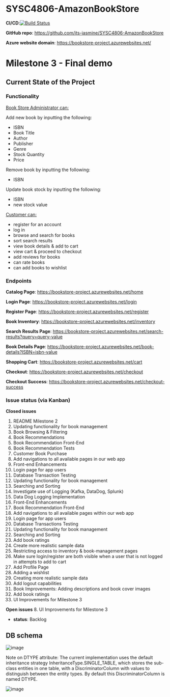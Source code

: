 # SYSC4806-AmazonBookStore

**CI/CD**:[![Build Status](https://github.com/its-jasmine/SYSC4806-AmazonBookStore/actions/workflows/maven.yml/badge.svg)](https://github.com/its-jasmine/SYSC4806-AmazonBookStore/actions)

**GitHub repo**: https://github.com/its-jasmine/SYSC4806-AmazonBookStore

**Azure website domain**: https://bookstore-project.azurewebsites.net/

# Milestone 3 - Final demo

## Current State of the Project

### Functionality

<ins>Book Store Administrator can:</ins>

Add new book by inputting the following:
- ISBN
- Book Title
- Author
- Publisher
- Genre
- Stock Quantity
- Price

Remove book by inputting the following:
- ISBN

Update book stock by inputting the following:
- ISBN
- new stock value

<ins>Customer can:</ins>
- register for an account
- log in
- browse and search for books
- sort search results
- view book details & add to cart 
- view cart & proceed to checkout
- add reviews for books
- can rate books
- can add books to wishlist



### Endpoints 
**Catalog Page**: https://bookstore-project.azurewebsites.net/home

**Login Page**: https://bookstore-project.azurewebsites.net/login

**Register Page**: https://bookstore-project.azurewebsites.net/register

**Book Inventory**: https://bookstore-project.azurewebsites.net/inventory

**Search Results Page**: https://bookstore-project.azurewebsites.net/search-results?query=query-value

**Book Details Page**: https://bookstore-project.azurewebsites.net/book-details?ISBN=isbn-value

**Shopping Cart**: https://bookstore-project.azurewebsites.net/cart

**Checkout**: https://bookstore-project.azurewebsites.net/checkout

**Checkout Success**: https://bookstore-project.azurewebsites.net/checkout-success



### Issue status (via Kanban) 
**Closed issues**
1. README Milestone 2
2. Updating functionality for book management
3. Book Browsing & Filtering
4. Book Recommendations
5. Book Recommendation Front-End
6. Book Recommendation Tests
7. Customer Book Purchase
8. Add navigations to all available pages in our web app
9. Front-end Enhancements
10. Login page for app users 
11. Database Transaction Testing 
12. Updating functionality for book management 
13. Searching and Sorting 
14. Investigate use of Logging (Kafka, DataDog, Splunk)
15. Data Dog Logging Implementation
16. Front-End Enhancements
17. Book Recommendation Front-End
18. Add navigations to all available pages within our web app
19. Login page for app users
20. Database Transactions Testing
21. Updating functionality for book management
22. Searching and Sorting
23. Add book ratings
24. Create more realistic sample data
25. Restricting access to inventory & book-management pages
26. Make sure login/register are both visible when a user that is not logged in attempts to add to cart
27. Add Profile Page
28. Adding a wishlist
29. Creating more realistic sample data
30. Add logout capabilities
31. Book Improvements: Adding descriptions and book cover images
32. Add book ratings
33. UI Improvements for Milestone 3


**Open issues** 
8. UI Improvements for Milestone 3

   - **status**: Backlog

## DB schema
![image](https://github.com/user-attachments/assets/e539619c-cb4b-42ac-8977-af4b9b3489f3)

Note on DTYPE attribute: The current implementation uses the default inheritance strategy InheritanceType.SINGLE_TABLE, 
which stores the sub-class entities in one table, with a DiscriminatorColumn with values to distinguish between the entity types.
By default this DiscriminatorColumn is named DTYPE. 

![image](https://github.com/user-attachments/assets/141bd320-e3e8-4b5e-9d8a-7532de84c1c2)




